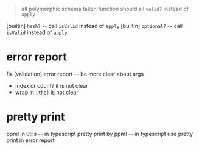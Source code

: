> all polymorphic schema taken function should all `valid?` instead of `apply`

[builtin] `hash?` -- call `isValid` instead of `apply`
[builtin] `optional?` -- call `isValid` instead of `apply`

# error report

fix (validation) error report -- be more clear about args

- index or count? it is not clear
- wrap in `(the)` is not clear

# pretty print

ppml in utils -- in typescript
pretty print by ppml -- in typescript
use pretty print in error report
